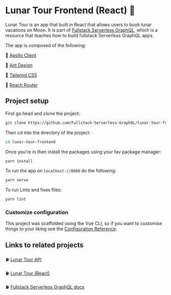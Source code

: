 # Lunar Tour Frontend (React) 🐳

Lunar Tour is an app that built in React that allows users to book lunar vacations on Moon. It is part of [Fullstack Serverless GraphQL](https://fullstack-serverless-graphql.netlify.com/), which is a resource that teaches how to build fullstack Serverless GraphQL apps.

The app is composed of the following:

🍯 [Apollo Client](https://apollo.vuejs.org/)

🍯 [Ant Design](https://www.antdv.com/)

🍯 [Tailwind CSS](https://tailwindcss.com/)

🍯 [Reach Router](https://router.vuejs.org/)

## Project setup

First go head and clone the project:

```bash
git clone https://github.com/Fullstack-Serverless-GraphQL/lunar-tour-frontend
```

Then cd into the directory of the project:

```bash
cd lunar-tour-frontend
```

Once you're in then install the packages using your fav package manager:

```bash
yarn install
```

To run the app on `localhost://8080` do the following:

```bash
yarn serve
```

To run Lints and fixes files:

```bash
yarn lint
```

### Customize configuration

This project was scaffolded using the Vue CLI, so if you want to customise things to your liking see the [Configuration Reference](https://cli.vuejs.org/config/).

## Links to related projects

⛽ [Lunar Tour API](https://github.com/Fullstack-Serverless-GraphQL/lunar-tour-api)

⛽ [Lunar Tour (React)](https://github.com/Fullstack-Serverless-GraphQL/lunar-tour-react)

⛽ [Fullstack Serverless GraphQL docs](https://github.com/Fullstack-Serverless-GraphQL/fullstack-serverless-graphql-docs)
